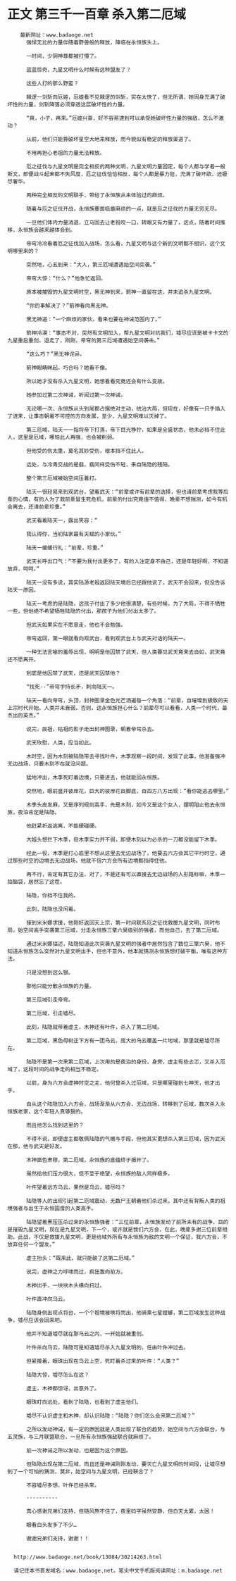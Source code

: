 # 正文 第三千一百章 杀入第二厄域
        最新网址：www.badaoge.net
          强悍无比的力量伴随着野兽般的释放，降临在永恒族头上。
      
          一时间，少阴神尊都被打懵了。
      
          蓝蓝惊奇，九星文明什么时候有这种盟友了？
      
          这些人打的那么野蛮？
      
          棘逻一剑斩向厄姬，厄姬看不见棘逻的剑斩，实在太快了，但无所谓，她周身充满了破坏性的力量，剑斩降落必须穿透这层破坏性的力量。
      
          “爽，小子，再来。”厄姬兴奋，好不容易逮到可以承受她破坏性力量的强敌，怎么不激动？
      
          从前，他们只能靠破坏星空大地来释放，而今貌似有稳定的释放渠道了。
      
          不用再担心老祖的力量无法释放。
      
          厄之征伐与九星文明是完全相反的两种文明，九星文明力量固定，每个人都与学者一般斯文，即便战斗起来都不失风度，厄之征伐恰恰相反，每个人都是暴力狂，充满了破坏欲，还极尽奢华。
      
          两种完全相反的文明联手，带给了永恒族从未体验过的麻烦。
      
          随着与厄之征伐开战，永恒族要面临最麻烦的一点，就是厄之征伐的力量无穷无尽。
      
          一旦他们体内力量消退，立马回去让老祖咬一口，转眼又有力量了，这点，随着时间推移，永恒族会越来越体会到。
      
          帝穹冷冷看着厄之征伐加入战场，怎么看，九星文明与这个新的文明都不相识，这个文明哪里来的？
      
          突然地，心五到来：“大人，第三厄域遭遇始空间突袭。”
      
          帝穹大惊：“什么？”他急忙返回。
      
          原本被摧毁的九星文明时空，黑无神到来，箭神一直留在这，并未追杀九星文明。
      
          “你的事解决了？”箭神看向黑无神。
      
          黑无神道：“一个麻烦的家伙，看来也要在神诫范围内了。”
      
          箭神冷漠：“事态不对，突然有文明加入，帮九星文明对抗我们，墟尽应该是被卡卡文的九星重启重创，退走了，刚刚，帝穹的第三厄域遭遇始空间袭击。”
      
          “这么巧？”黑无神诧异。
      
          箭神眼睛眯起，巧合吗？她看不像。
      
          所以她才没有杀入九星文明，她想看看究竟还会有什么变故。
      
          她参加过第二次神诫，听闻过第一次神诫。
      
          无论哪一次，永恒族从头到尾都占据绝对主动，统治大局，但现在，好像有一只手插入了进来，让事态朝着不可控的方向发展，至少，九星文明难以灭掉了。
      
          第三厄域，陆天一一指将帝下打落，帝下目光狰狞，如果是全盛状态，他未必挡不住此人，这里是厄域，哪怕此人再强，也会被削弱。
      
          但他受的伤太重，莫名其妙受伤，根本挡不住此人。
      
          远处，与冷青交战的是翡，翡同样受伤不轻，来自陆隐的残阳。
      
          整个第三厄域被始空间压着打。
      
          陆天一很轻易来到观武台，望着武天：“前辈或许有前辈的选择，但也请前辈考虑我等后辈的心情，有的人为了救前辈冒生死危机，前辈的付出究竟值不值得，晚辈不想揣测，如今有机会离去，还请前辈珍重。”
      
          武天看着陆天一，露出笑容：“
      
          我认得你，当初陆家最有天赋的小家伙。”
      
          陆天一缓缓行礼：“前辈，珍重。”
      
          武天长呼出口气：“不要为我付出更多了，有的人注定身不由己，还是年轻好啊，不知道放弃，呵呵。”
      
          陆天一没有多说，其实陆源老祖返回陆天境后已经跟他说了，武天不会回来，但没告诉陆天一原因。
      
          陆天一考虑的是陆隐，这孩子付出了多少他很清楚，有些时候，为了大局，不得不牺牲一些，但他绝不希望牺牲陆隐的付出，那孩子为他们付出太多了。
      
          但武天如果实在不愿意走，他也不会勉强。
      
          帝穹返回，第一眼就看向观武台，看到观武台上与武天对话的陆天一。
      
          一种无法言喻的羞辱出现，明明是他囚禁了武天，但人类要见武天竟来去自如，武天竟还不愿离开。
      
          到底是他囚禁了武天，还是武天囚禁他？
      
          “找死--”帝穹手持长矛，刺向陆天一。
      
          陆天一看向帝穹，头顶，封神图录金色光芒洒遍每一个角落：“前辈，自璀璨到极致的天上宗时代开始，人类并未衰弱，否则，这永恒族担心什么？前辈尽可以看看，人类一个时代，最杰出的英杰。”
      
          说完，辰祖，枯祖的影子走出封神图录，朝着帝穹杀去。
      
          武天欣慰，人类，应当如此。
      
          木时空，因为木刻被陆隐带去寻找叶仵，木季观察一段时间，发现了此事，他准备强冲无边战场，只要木刻不在就没问题。
      
          猛地冲出，木季死盯着边境，只要进去，他就能回永恒族。
      
          突然地，眼前盛开彼岸花，巨大的彼岸花自脚底，自四方八方出现：“看你能逃去哪里。”
      
          木季头皮发麻，又是序列规则高手，先是木刻，如今又是这个女人，摆明阻止他去永恒族，夜泊肯定是陆隐。
      
          他赶紧折返逃离，不能硬碰硬。
      
          大姐头想拦下木季，但木季实力并不弱，即便木刻以为必杀的一刀都没能留下木季。
      
          经此一役，木季是打心底里不想从这里去无边战场了，他要去六方会其它平行时空，通过那些时空的边境去无边战场，他就不信六方会所有边境都挡得住他。
      
          再不行，肯定有其它办法，对了，不是还有可以直接去无边战场的人形路标嘛，木季一拍脑袋，居然忘了这茬。
      
          陆隐，你挡不住我的。
      
          此刻，陆隐也没闲着。
      
          接到米米娜求援，他刚好返回天上宗，第一时间联系厄之征伐救援九星文明，同时布局，始空间高手突袭第三厄域，分走永恒族三擎六昊级别的强者，而他自己，去了第二厄域。
      
          通过米米娜描述，陆隐知道此次突袭九星文明的强者中居然包含了数位三擎六昊，他不知道永恒族怎么突然对九星文明出手，但也不意外，他本就猜测永恒族想打破平衡，唯有这种方法。
      
          只是没想到这么狠。
      
          那他只能分散永恒族的力量。
      
          第三厄域引走帝穹。
      
          第二厄域，引走墟尽。
      
          此刻，陆隐就带着虚主，木神还有叶仵，杀入了第二厄域。
      
          第二厄域，黑色母树正下方有一团乌云，庞大的乌云覆盖一片地域，那里就是墟尽所在。
      
          陆隐不是第一次来第二厄域，上次用的是夜泊的身份，身旁，虚主有些忐忑，又杀入厄域了，这段时间的战争走的相当不稳定。
      
          以前，身为六方会虚神时空之主，他何曾杀入过厄域，只是哪里碰到七神天，他才出手。
      
          自从这个陆隐加入六方会，战场渐渐从六方会，无边战场，转移到了厄域，数次杀入永恒族老家，这个年轻人真够狠的。
      
          而且他怎么找到这里的？
      
          不得不说，即便虚主都敬佩陆隐的气魄与手段，但他其实更想杀入第三厄域，因为武天在那，他与武天是好友。
      
          木神面色肃穆，第二厄域，永恒族的底蕴终于揭开了。
      
          虽然给他们压力很大，但不至于绝望，永恒族的敌人同样极多。
      
          叶仵望着远方乌云，果然是乌云，墟尽吗？
      
          陆隐等人的出现引起第二厄域震动，无数尸王朝着他们杀过来，其中还有背叛人类的祖境强者与出生于永恒国度的人类高手。
      
          陆隐望着黑压压杀过来的永恒族强者：“三位前辈，永恒族发动了前所未有的战争，目的是摧毁九星文明，现在是九星文明，下一个，或许就是我们六方会，在此，晚辈多谢三位前辈相助，此战，不仅是救援九星文明，更是给域外所有与永恒族为敌的文明一个保证，我六方会，不放弃任何一个盟友。”
      
          虚主抬头：“既来此，就只能破了这第二厄域。”
      
          说完，虚神之力呼啸而过，疯狂轰向前方。
      
          木神出手，一块块木头横向扫过。
      
          叶仵直冲向乌云。
      
          陆隐身侧出现点将台，一个个祖境被唤将而出，他骑乘七星螳螂，第二厄域发生这种战争，墟尽应该会回来吧。
      
          他并不知道墟尽就在那乌云之内，一开始就被重创。
      
          叶仵杀向乌云，陆隐可是知道墟尽杀入九星文明的，任由叶仵冲过去。
      
          但紧接着，眼珠出现在乌云上空，死盯着杀过来的叶仵：“人类？”
      
          陆隐大惊，墟尽怎么在这？
      
          虚主，木神都惊讶，出意外了。
      
          眼珠盯向远处，看到了陆隐，也看到了虚主他们。
      
          墟尽不认识虚主和木神，却认识陆隐：“陆隐？你们怎么会来第二厄域？”
      
          之所以发动神诫，有一定的原因就是人类出现了联合的趋势，始空间与六方会联合，与五灵族，与三月联盟联合，一旦所有永恒族强敌联合就麻烦了。
      
          前一次神诫之所以发动，也是因为这个原因。
      
          但陆隐出现在第二厄域，而且还是神诫刚刚发动，要灭亡九星文明的时间段，让墟尽想到了一个可怕的猜测，莫非，始空间与九星文明，已经联合了？
      
          不容墟尽多想，叶仵已经杀来。
      
          ----------
      
          真心感谢兄弟们支持，但随风熬不住了，夜里码字虽然安静，但白天太累，太困！
      
          眼看白头发多了不少…
      
          谢谢兄弟们支持，谢谢！！
      
      
      http://www.badaoge.net/book/13084/30214263.html
      
      请记住本书首发域名：www.badaoge.net。笔尖中文手机版阅读网址：m.badaoge.net